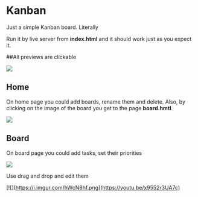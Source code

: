 # Kanban
Just a simple Kanban board. Literally

Run it by live server from **index.html** and it should work just as you expect it.

##All previews are clickable

[![](https://i.imgur.com/foCpt7V.png)](https://youtu.be/Z90rNCyrjl8)
## Home
On home page you could add boards, rename them and delete. Also, by clicking on the image of the board you get to the page **board.hmtl**.

[![](https://i.imgur.com/4GhQ8gp.png)](https://youtu.be/T7fXtETM7_0)

## Board
On board page you could add tasks, set  their priorities

[![](https://i.imgur.com/gxLW8vR.png)](https://youtu.be/UtdKYfseYxc)

Use drag and drop and edit them

[![](https://i.imgur.com/hWcN8hf.png](https://youtu.be/x9552r3UA7c)

